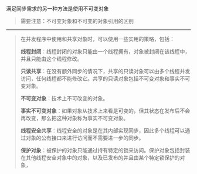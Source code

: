 满足同步需求的另一种方法是使用不可变对象

> 需要注意：不可变对象和不可变的对象引用的区别



---

> 在并发程序中使用和共享对象时，可以使用一些实用的策略，包括：
>
> **线程封闭**：线程封闭的对象只能由一个线程拥有，对象被封闭在该线程中，并且只能由这个线程修改。
>
> **只读共享**：在没有额外同步的情况下，共享的只读对象可以由多个线程并发访问，任何线程都不能修改它。共享的只读对象包括不可变对象和事实不可变对象。
>
> **不可变对象**：技术上不可改变的对象。
>
> **事实不可变对象**：如果对象从技术上来看是可变的，但其状态在发布后不会再改变，那么把这种对象称为事实不可变对象。
>
> **线程安全共享**：线程安全的对象是在其内部实现同步，因此多个线程可以通过对象的公有接口来进行访问而不需要进一步的同步。
>
> **保护对象**：被保护的对象只能通过持有特定的锁来访问。保护对象包括封装在其他线程安全对象中的对象，以及已发布的并且由某个特定锁保护的对象，